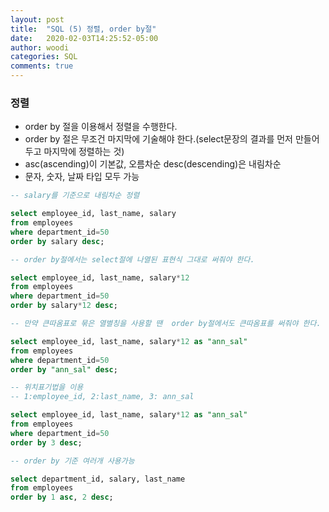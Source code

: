 ```yaml
---
layout: post
title:  "SQL (5) 정렬, order by절"
date:   2020-02-03T14:25:52-05:00
author: woodi
categories: SQL
comments: true
---
```

### 정렬
- order by 절을 이용해서 정렬을 수행한다. 
- order by 절은 무조건 마지막에 기술해야 한다.(select문장의 결과를 먼저 만들어 두고 마지막에 정렬하는 것)
- asc(ascending)이 기본값, 오름차순
desc(descending)은 내림차순
- 문자, 숫자, 날짜 타입 모두 가능

```sql
-- salary를 기준으로 내림차순 정렬

select employee_id, last_name, salary
from employees
where department_id=50
order by salary desc;
```
```sql
-- order by절에서는 select절에 나열된 표현식 그대로 써줘야 한다.

select employee_id, last_name, salary*12
from employees
where department_id=50
order by salary*12 desc;
```
```sql
-- 만약 큰따옴표로 묶은 열별칭을 사용할 땐  order by절에서도 큰따옴표를 써줘야 한다.

select employee_id, last_name, salary*12 as "ann_sal"
from employees
where department_id=50
order by "ann_sal" desc;
```
```sql
-- 위치표기법을 이용
-- 1:employee_id, 2:last_name, 3: ann_sal

select employee_id, last_name, salary*12 as "ann_sal"
from employees
where department_id=50
order by 3 desc;
```
```sql
-- order by 기준 여러개 사용가능

select department_id, salary, last_name
from employees
order by 1 asc, 2 desc;
```
